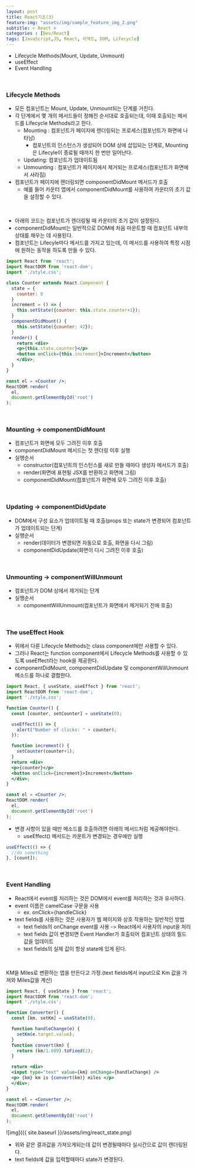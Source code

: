 ```yaml
---
layout: post
title: React기초(3)
feature-img: "assets/img/sample_feature_img_2.png"
subtitle: < React >
categories : [Dev/React]
tags: [JavaScript,JS, React, 리액트, DOM, Lifecycle]
---
```


- Lifecycle Methods(Mount, Update, Unmount)
- useEffect
- Event Handling




<br>


### Lifecycle Methods
- 모든 컴포넌트는 Mount, Update, Unmount되는 단계를 거친다.
- 각 단계에서 몇 개의 메서드들이 정해진 순서대로 호출되는데, 이때 호출되는 메서드를 Lifecycle Methods라고 한다.
  - Mounting : 컴포넌트가 페이지에 렌더링되는 프로세스(컴포넌트가 화면에 나타남)
    - 컴포넌트의 인스턴스가 생성되어 DOM 상에 삽입되는 단계로, Mounting은 Lifecyle이 종료될 때까지 한 번만 일어난다.
  - Updating: 컴포넌트가 업데이트됨
  - Unmounting : 컴포넌트가 페이지에서 제거되는 프로세스(컴포넌트가 화면에서 사라짐)
- 컴포넌트가 페이지에 렌더링되면 componentDidMount 메서드가 호출
  - 예를 들어 카운터 앱에서 componentDidMount를 사용하여 카운터의 초기 값을 설정할 수 있다.

<br>

- 아래의 코드는 컴포넌트가 렌더링될 때 카운터의 초기 값이 설정된다.
- componentDidMount는 일반적으로 DOM에 처음 마운트할 때 컴포넌트 내부의 상태를 채우는 데 사용된다.
- 컴포넌트는 Lifecyle마다 메서드를 가지고 있는데, 이 메서드를 사용하여 특정 시점에 원하는 동작을 하도록 만들 수 있다. 


```jsx
import React from 'react';
import ReactDOM from 'react-dom';
import './style.css';

class Counter extends React.Component {
  state = {
    counter: 0
  }
  increment = () => {
    this.setState({counter: this.state.counter+1});
  }
  componentDidMount() {
    this.setState({counter: 42});
  }
  render() {
    return <div>
    <p>{this.state.counter}</p>
    <button onClick={this.increment}>Increment</button>
    </div>;
  }
}

const el = <Counter />; 
ReactDOM.render(
  el, 
  document.getElementById('root')
);
```


<br>

### Mounting → componentDidMount
- 컴포넌트가 화면에 모두 그려진 이후 호출
- componentDidMount 메서드는 첫 렌더링 이후 실행
- 실행순서
  - constructor(컴포넌트의 인스턴스를 새로 만들 때마다 생성자 메서드가 호출)
  - render(화면에 표현될 JSX를 반환하고 화면에 그림)
  - componentDidMount(컴포넌트가 화면에 모두 그려진 이후 호출)


<br>


### Updating → componentDidUpdate
- DOM에서 구성 요소가 업데이트될 때 호출(props 또는 state가 변경되어 컴포넌트가 업데이트되는 단계)
- 실행순서
  - render(데이터가 변경되면 자동으로 호출, 화면을 다시 그림)
  - componentDidUpdate(화면이 다시 그려진 이후 호출)


<br>


### Unmounting → componentWillUnmount
- 컴포넌트가 DOM 상에서 제거되는 단계
- 실행순서
  - componentWillUnmount(컴포넌트가 화면에서 제거되기 전에 호출)


<br>

### The useEffect Hook
- 위에서 다룬 Lifecycle Methods는 class component에만 사용할 수 있다.
- 그러나 React는 function component에서 Lifecycle Methods를 사용할 수 있도록 useEffect라는 hook을 제공한다.
- componentDidMount, componentDidUpdate 및 componentWillUnmount 메소드를 하나로 결합한다.


```jsx
import React, { useState, useEffect } from 'react';
import ReactDOM from 'react-dom';
import './style.css';

function Counter() {
  const [counter, setCounter] = useState(0);

  useEffect(() => {
    alert("Number of clicks: " + counter);
  });

  function increment() {
    setCounter(counter+1);
  }
  return <div>
  <p>{counter}</p>
  <button onClick={increment}>Increment</button>
  </div>;
}

const el = <Counter />; 
ReactDOM.render(
  el, 
  document.getElementById('root')
);
```

- 변경 사항이 있을 때만 메소드를 호출하려면 아래의 메서드처럼 제공해야한다.
  - useEffect() 메서드는 카운트가 변경되는 경우에만 실행

```jsx
useEffect(() => {
  //do something
}, [count]);  
```

<br>

### Event Handling
- React에서 event를 처리하는 것은 DOM에서 event를 처리하는 것과 유사하다.
- event 이름은 camelCase 구문을 사용
  - ex. onClick={handleClick}
- text fields를 사용하는 것은 사용자가 웹 페이지와 상호 작용하는 일반적인 방법
  - text fields의 onChange event를 사용 -> React에서 사용자의 input을 처리
  - text fields 값이 변경되면 Event Handler가 호출되어 컴포넌트 상태의 필드 값을 업데이트
  - text fields의 실제 값이 항상 state에 있게 된다.

<br>

KM을 Miles로 변환하는 앱을 만든다고 가정.(text fields에서 input으로 Km 값을 가져와 Miles값을 계산)


```jsx
import React, { useState } from 'react';
import ReactDOM from 'react-dom';
import './style.css';

function Converter() {
  const [km, setKm] = useState(0);

  function handleChange(e) {
    setKm(e.target.value);
  }
  function convert(km) {
    return (km/1.609).toFixed(2);
  }

  return <div>
  <input type="text" value={km} onChange={handleChange} />
  <p> {km} km is {convert(km)} miles </p>
  </div>;
}

const el = <Converter />; 
ReactDOM.render(
  el, 
  document.getElementById('root')
);
```


![img]({{ site.baseurl }}/assets/img/react_state.png)

- 위와 같은 결과값을 가져오게되는데 값이 변경될때마다 실시간으로 값이 렌더링된다.
- text fields에 값을 입력할때마다 state가 변경된다.